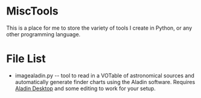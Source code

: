 # MiscTools

This is a place for me to store the variety of tools I create in Python, or any other programming language.

# File List

* imagealadin.py -- tool to read in a VOTable of astronomical sources 
and automatically generate finder charts using the Aladin software. 
Requires [Aladin Desktop](http://aladin.u-strasbg.fr/java/nph-aladin.pl?frame=downloading) 
and some editing to work for your setup.